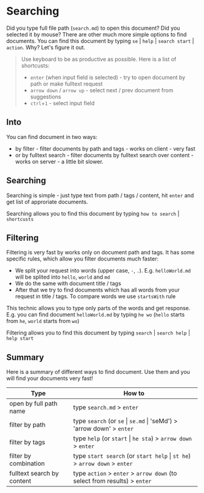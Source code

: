 <!--tags: help, start -->

# Searching
Did you type full file path (`search.md`) to open this document? Did you selected it by mouse?
There are other much more simple options to find documents. You can find this document by typing `se` | `help` | `search start` | `action`.
Why? Let's figure it out.

> Use keyboard to be as productive as possible. Here is a list of shortcusts:
> * `enter` (when input field is selected) - try to open document by path or make fulltext request
> * `arrow down` / `arrow up` - select next / prev document from suggestions
> * `ctrl`+`1` - select input field

## Into
You can find document in two ways:
* by filter - filter documents by path and tags - works on client - very fast
* or by fulltext search - filter documents by fulltext search over content - works on server - a little bit slower.

## Searching
Searching is simple - just type text from path / tags / content, hit `enter` and get list of approriate documents.

Searching allows you to find this document by typing `how to search` | `shortcusts`

## Filtering
Filtering is very fast by works only on document path and tags.
It has some specific rules, which allow you filter documents much faster:

* We split your request into words (upper case, `-`, `.`). E.g. `helloWorld.md` will be splited into `hello`, `world` and `md`
* We do the same with document title / tags
* After that we try to find documents which has all words from your request in title / tags. To compare words we use `startsWith` rule

This technic allows you to type only parts of the words and get response.
E.g. you can find document `helloWorld.md` by typing `he wo` (`hello` starts from `he`, `world` starts from `wo`)

Filtering allows you to find this document by typing `search` | `search help` | `help start`

## Summary
Here is a summary of different ways to find document. Use them and you will find your documents very fast!

| Type | How to |
| --- | --- |
| open by full path name  | type `search.md` > `enter`  |
| filter by path | type `search` (or `se` \| `se.md` \| 'seMd') > 'arrow down' > `enter` |
| filter by tags | type `help` (or `start` \| `he sta`) > `arrow down` > `enter` |
| filter by combination | type `start search` (or `start help` \| `st he`) > `arrow down` > `enter` |
| fulltext search by content | type `action` > `enter` > `arrow down` (to select from results) > `enter` |